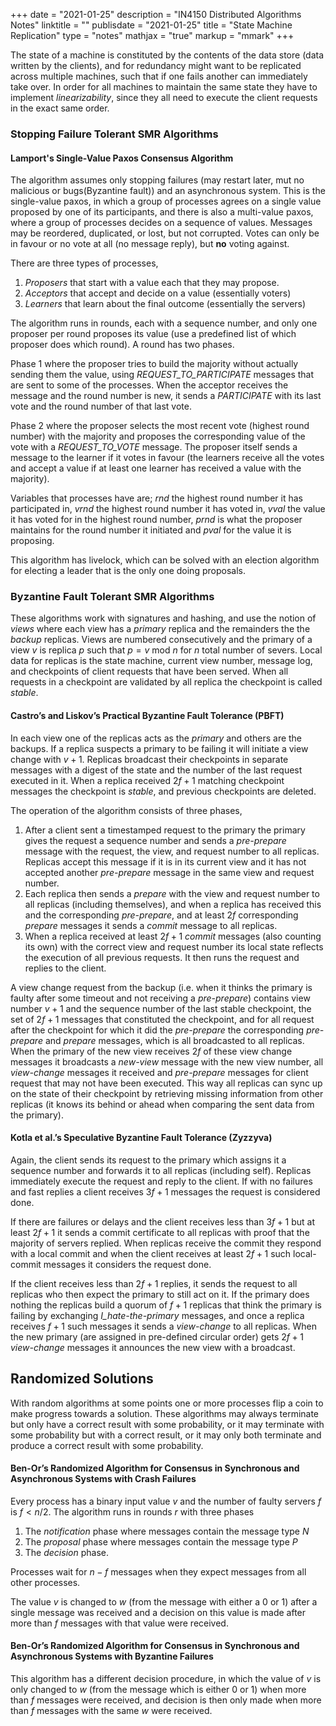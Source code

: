 +++
date = "2021-01-25"
description = "IN4150 Distributed Algorithms Notes"
linktitle = ""
publisdate = "2021-01-25"
title = "State Machine Replication"
type = "notes"
mathjax = "true"
markup = "mmark"
+++

The state of a machine is constituted by the contents of the data store (data written by the clients), and for redundancy might want to be replicated across multiple machines, such that if one fails another can immediately take over. In order for all machines to maintain the same state they have to implement _linearizability_, since they all need to execute the client requests in the exact same order.

### Stopping Failure Tolerant SMR Algorithms

#### Lamport's Single-Value Paxos Consensus Algorithm

The algorithm assumes only stopping failures (may restart later, mut no malicious or bugs(Byzantine fault)) and an asynchronous system. This is the single-value paxos, in which a group of processes agrees on a single value proposed by one of its participants, and there is also a multi-value paxos, where a group of processes decides on a sequence of values. Messages may be reordered, duplicated, or lost, but not corrupted. Votes can only be in favour or no vote at all (no message reply), but **no** voting against.

There are three types of processes,

1. _Proposers_ that start with a value each that they may propose.
2. _Acceptors_ that accept and decide on a value (essentially voters)
3. _Learners_ that learn about the final outcome (essentially the servers)

The algorithm runs in rounds, each with a sequence number, and only one proposer per round proposes its value (use a predefined list of which proposer does which round). A round has two phases.

Phase 1 where the proposer tries to build the majority without actually sending them the value, using _REQUEST\_TO\_PARTICIPATE_ messages that are sent to some of the processes. When the acceptor receives the message and the round number is new, it sends a _PARTICIPATE_ with its last vote and the round number of that last vote.

Phase 2 where the proposer selects the most recent vote (highest round number) with the majority and proposes the corresponding value of the vote with a _REQUEST\_TO\_VOTE_ message. The proposer itself sends a message to the learner if it votes in favour (the learners receive all the votes and accept a value if at least one learner has received a value with the majority).

Variables that processes have are; _rnd_ the highest round number it has participated in, _vrnd_ the highest round number it has voted in, _vval_ the value it has voted for in the highest round number, _prnd_ is what the proposer maintains for the round number it initiated and _pval_ for the value it is proposing.

This algorithm has livelock, which can be solved with an election algorithm for electing a leader that is the only one doing proposals.

### Byzantine Fault Tolerant SMR Algorithms

These algorithms work with signatures and hashing, and use the notion of _views_ where each view has a _primary_ replica and the remainders the the _backup_ replicas. Views are numbered consecutively and the primary of a view $v$ is replica $p$ such that $p=v\text{ mod }n$ for $n$ total number of severs. Local data for replicas is the state machine, current view number, message log, and checkpoints of client requests that have been served. When all requests in a checkpoint are validated by all replica the checkpoint is called _stable_.

#### Castro’s and Liskov’s Practical Byzantine Fault Tolerance (PBFT)

In each view one of the replicas acts as the _primary_ and others are the backups. If a replica suspects a primary to be failing it will initiate a view change with $v+1$. Replicas broadcast their checkpoints in separate messages with a digest of the state and the number of the last request executed in it. When a replica received $2f+1$ matching checkpoint messages the checkpoint is _stable_, and previous checkpoints are deleted.

The operation of the algorithm consists of three phases,

1. After a client sent a timestamped request to the primary the primary gives the request a sequence number and sends a _pre-prepare_ message with the request, the view, and request number to all replicas. Replicas accept this message if it is in its current view and it has not accepted another _pre-prepare_ message in the same view and request number.
2. Each replica then sends a _prepare_ with the view and request number to all replicas (including themselves), and when a replica has received this and the corresponding _pre-prepare_, and at least $2f$ corresponding _prepare_ messages it sends a _commit_ message to all replicas.
3. When a replica received at least $2f+1$ _commit_ messages (also counting its own) with the correct view and request number its local state reflects the execution of all previous requests. It then runs the request and replies to the client.

A view change request from the backup (i.e. when it thinks the primary is faulty after some timeout and not receiving a _pre-prepare_) contains view number $v+1$ and the sequence number of the last stable checkpoint, the set of $2f+1$ messages that constituted the checkpoint, and for all request after the checkpoint for which it did the _pre-prepare_ the corresponding _pre-prepare_ and _prepare_ messages, which is all broadcasted to all replicas. When the primary of the new view receives $2f$ of these view change messages it broadcasts a _new-view_ message with the new view number, all _view-change_ messages it received and _pre-prepare_ messages for client request that may not have been executed. This way all replicas can sync up on the state of their checkpoint by retrieving missing information from other replicas (it knows its behind or ahead when comparing the sent data from the primary).

#### Kotla et al.’s Speculative Byzantine Fault Tolerance (Zyzzyva)

Again, the client sends its request to the primary which assigns it a sequence number and forwards it to all replicas (including self). Replicas immediately execute the request and reply to the client. If with no failures and fast replies a client receives $3f+1$ messages the request is considered done.

If there are failures or delays and the client receives less than $3f+1$ but at least $2f+1$ it sends a commit certificate to all replicas with proof that the majority of servers replied. When replicas receive the commit they respond with a local commit and when the client receives at least $2f+1$ such local-commit messages it considers the request done.

If the client receives less than $2f+1$ replies, it sends the request to all replicas who then expect the primary to still act on it. If the primary does nothing the replicas build a quorum of $f+1$ replicas that think the primary is failing by exchanging _I\_hate\-the\-primary_ messages, and once a replica receives $f+1$ such messages it sends a _view-change_ to all replicas. When the new primary (are assigned in pre-defined circular order) gets $2f+1$ _view-change_ messages it announces the new view with a broadcast.

## Randomized Solutions

With random algorithms at some points one or more processes flip a coin to make progress towards a solution. These algorithms may always terminate but only have a correct result with some probability, or it may terminate with some probability but with a correct result, or it may only both terminate and produce a correct result with some probability.

#### Ben-Or’s Randomized Algorithm for Consensus in Synchronous and Asynchronous Systems with Crash Failures

Every process has a binary input value $v$ and the number of faulty servers $f$ is $f< n/2$. The algorithm runs in rounds $r$ with three phases

1. The _notification_ phase where messages contain the message type $N$
2. The _proposal_ phase where messages contain the message type $P$
3. The _decision_ phase.

Processes wait for $n-f$ messages when they expect messages from all other processes.

The value $v$ is changed to $w$ (from the message with either a 0 or 1) after a single message was received and a decision on this value is made after more than $f$ messages with that value were received.

#### Ben-Or’s Randomized Algorithm for Consensus in Synchronous and Asynchronous Systems with Byzantine Failures

This algorithm has a different decision procedure, in which the value of $v$ is only changed to $w$ (from the message which is either 0 or 1) when more than $f$ messages were received, and decision is then only made when more than $f$ messages with the same $w$ were received.
